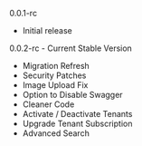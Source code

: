 0.0.1-rc

- Initial release

0.0.2-rc - Current Stable Version

- Migration Refresh
- Security Patches
- Image Upload Fix
- Option to Disable Swagger
- Cleaner Code
- Activate / Deactivate Tenants
- Upgrade Tenant Subscription
- Advanced Search